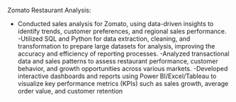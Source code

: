 Zomato Restaurant Analysis:
- Conducted sales analysis for Zomato, using data-driven insights to identify
trends, customer preferences, and regional sales performance.
-Utilized SQL and Python for data extraction, cleaning, and transformation
to prepare large datasets for analysis, improving the accuracy and efficiency
of reporting processes.
-Analyzed transactional data and sales patterns to assess restaurant
performance, customer behavior, and growth opportunities across various
markets.
-Developed interactive dashboards and reports using Power
BI/Excel/Tableau to visualize key performance metrics (KPIs) such as sales
growth, average order value, and customer retention
